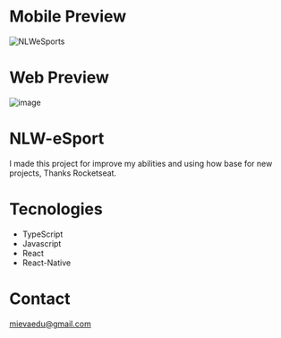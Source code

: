 # Mobile Preview
![NLWeSports](https://user-images.githubusercontent.com/91326885/190946735-77464ab7-074f-4f36-b122-25f87f7b48e1.jpeg)

# Web Preview
![image](https://user-images.githubusercontent.com/91326885/190946137-6ae40603-8fb4-4cc3-9287-4e02c9e4dabf.png)

# NLW-eSport
I made this project for improve my abilities and using how base for new projects, 
Thanks Rocketseat.

# Tecnologies
- TypeScript
- Javascript
- React
- React-Native

# Contact
mievaedu@gmail.com

